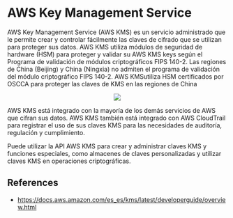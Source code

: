 # AWS Key Management Service

AWS Key Management Service (AWS KMS) es un servicio administrado que le permite crear y controlar fácilmente las claves de cifrado que se utilizan para proteger sus datos. AWS KMS utiliza módulos de seguridad de hardware (HSM) para proteger y validar su AWS KMS keys según el Programa de validación de módulos criptográficos FIPS 140-2. Las regiones de China (Beijing) y China (Ningxia) no admiten el programa de validación del módulo criptográfico FIPS 140-2. AWS KMSutiliza HSM certificados por OSCCA para proteger las claves de KMS en las regiones de China

<p align="center">
  <img src="https://github.com/dimasx010/knowledge/assets/105082657/9a17c561-772a-43b4-952b-ffd3599e7dee">
</p>

AWS KMS está integrado con la mayoría de los demás servicios de AWS que cifran sus datos. AWS KMS también está integrado con AWS CloudTrail para registrar el uso de sus claves KMS para las necesidades de auditoría, regulación y cumplimiento.

Puede utilizar la API AWS KMS para crear y administrar claves KMS y funciones especiales, como almacenes de claves personalizadas y utilizar claves KMS en operaciones criptográficas. 

## References
- https://docs.aws.amazon.com/es_es/kms/latest/developerguide/overview.html
